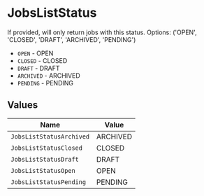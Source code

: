 # JobsListStatus

If provided, will only return jobs with this status. Options: ('OPEN', 'CLOSED', 'DRAFT', 'ARCHIVED', 'PENDING')

* `OPEN` - OPEN
* `CLOSED` - CLOSED
* `DRAFT` - DRAFT
* `ARCHIVED` - ARCHIVED
* `PENDING` - PENDING


## Values

| Name                     | Value                    |
| ------------------------ | ------------------------ |
| `JobsListStatusArchived` | ARCHIVED                 |
| `JobsListStatusClosed`   | CLOSED                   |
| `JobsListStatusDraft`    | DRAFT                    |
| `JobsListStatusOpen`     | OPEN                     |
| `JobsListStatusPending`  | PENDING                  |